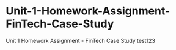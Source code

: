 # Unit-1-Homework-Assignment-FinTech-Case-Study
Unit 1 Homework Assignment - FinTech Case Study
test123
